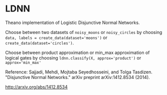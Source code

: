# LDNN
Theano implementation of Logistic Disjunctive Normal Networks.

Choose between two datasets of ```noisy_moons``` or ```noisy_circles``` by choosing ```data, labels = create_data(dataset='moons')``` or ```create_data(dataset='circles')```.

Choose between product approximation or min_max approximation of logical gates by choosing ```ldnn.classify(X, approx='product')``` or ```approx='min_max'```

Reference:
Sajjadi, Mehdi, Mojtaba Seyedhosseini, and Tolga Tasdizen. "Disjunctive Normal Networks." arXiv preprint arXiv:1412.8534 (2014).

http://arxiv.org/abs/1412.8534